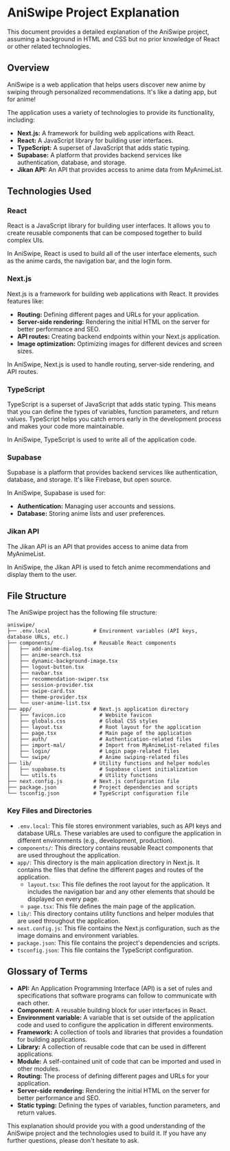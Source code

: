 # AniSwipe Project Explanation

This document provides a detailed explanation of the AniSwipe project, assuming a background in HTML and CSS but no prior knowledge of React or other related technologies.

## Overview

AniSwipe is a web application that helps users discover new anime by swiping through personalized recommendations. It's like a dating app, but for anime!

The application uses a variety of technologies to provide its functionality, including:

*   **Next.js:** A framework for building web applications with React.
*   **React:** A JavaScript library for building user interfaces.
*   **TypeScript:** A superset of JavaScript that adds static typing.
*   **Supabase:** A platform that provides backend services like authentication, database, and storage.
*   **Jikan API:** An API that provides access to anime data from MyAnimeList.

## Technologies Used

### React

React is a JavaScript library for building user interfaces. It allows you to create reusable components that can be composed together to build complex UIs.

In AniSwipe, React is used to build all of the user interface elements, such as the anime cards, the navigation bar, and the login form.

### Next.js

Next.js is a framework for building web applications with React. It provides features like:

*   **Routing:** Defining different pages and URLs for your application.
*   **Server-side rendering:** Rendering the initial HTML on the server for better performance and SEO.
*   **API routes:** Creating backend endpoints within your Next.js application.
*   **Image optimization:** Optimizing images for different devices and screen sizes.

In AniSwipe, Next.js is used to handle routing, server-side rendering, and API routes.

### TypeScript

TypeScript is a superset of JavaScript that adds static typing. This means that you can define the types of variables, function parameters, and return values. TypeScript helps you catch errors early in the development process and makes your code more maintainable.

In AniSwipe, TypeScript is used to write all of the application code.

### Supabase

Supabase is a platform that provides backend services like authentication, database, and storage. It's like Firebase, but open source.

In AniSwipe, Supabase is used for:

*   **Authentication:** Managing user accounts and sessions.
*   **Database:** Storing anime lists and user preferences.

### Jikan API

The Jikan API is an API that provides access to anime data from MyAnimeList.

In AniSwipe, the Jikan API is used to fetch anime recommendations and display them to the user.

## File Structure

The AniSwipe project has the following file structure:

```
aniswipe/
├── .env.local              # Environment variables (API keys, database URLs, etc.)
├── components/             # Reusable React components
│   ├── add-anime-dialog.tsx
│   ├── anime-search.tsx
│   ├── dynamic-background-image.tsx
│   ├── logout-button.tsx
│   ├── navbar.tsx
│   ├── recommendation-swiper.tsx
│   ├── session-provider.tsx
│   ├── swipe-card.tsx
│   ├── theme-provider.tsx
│   └── user-anime-list.tsx
├── app/                    # Next.js application directory
│   ├── favicon.ico           # Website favicon
│   ├── globals.css           # Global CSS styles
│   ├── layout.tsx            # Root layout for the application
│   ├── page.tsx              # Main page of the application
│   ├── auth/                 # Authentication-related files
│   ├── import-mal/           # Import from MyAnimeList-related files
│   ├── login/                # Login page-related files
│   └── swipe/                # Anime swiping-related files
├── lib/                    # Utility functions and helper modules
│   ├── supabase.ts           # Supabase client initialization
│   └── utils.ts              # Utility functions
├── next.config.js          # Next.js configuration file
├── package.json            # Project dependencies and scripts
└── tsconfig.json           # TypeScript configuration file
```

### Key Files and Directories

*   `.env.local`: This file stores environment variables, such as API keys and database URLs. These variables are used to configure the application in different environments (e.g., development, production).
*   `components/`: This directory contains reusable React components that are used throughout the application.
*   `app/`: This directory is the main application directory in Next.js. It contains the files that define the different pages and routes of the application.
    *   `layout.tsx`: This file defines the root layout for the application. It includes the navigation bar and any other elements that should be displayed on every page.
    *   `page.tsx`: This file defines the main page of the application.
*   `lib/`: This directory contains utility functions and helper modules that are used throughout the application.
*   `next.config.js`: This file contains the Next.js configuration, such as the image domains and environment variables.
*   `package.json`: This file contains the project's dependencies and scripts.
*   `tsconfig.json`: This file contains the TypeScript configuration.

## Glossary of Terms

*   **API:** An Application Programming Interface (API) is a set of rules and specifications that software programs can follow to communicate with each other.
*   **Component:** A reusable building block for user interfaces in React.
*   **Environment variable:** A variable that is set outside of the application code and used to configure the application in different environments.
*   **Framework:** A collection of tools and libraries that provides a foundation for building applications.
*   **Library:** A collection of reusable code that can be used in different applications.
*   **Module:** A self-contained unit of code that can be imported and used in other modules.
*   **Routing:** The process of defining different pages and URLs for your application.
*   **Server-side rendering:** Rendering the initial HTML on the server for better performance and SEO.
*   **Static typing:** Defining the types of variables, function parameters, and return values.

This explanation should provide you with a good understanding of the AniSwipe project and the technologies used to build it. If you have any further questions, please don't hesitate to ask.